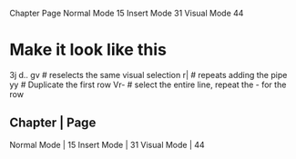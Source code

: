 Chapter             Page
Normal Mode           15
Insert Mode           31
Visual Mode           44

# Make it look like this
<C-v>3j
d..
gv   # reselects the same visual selection
r|   # repeats adding the pipe
yy   # Duplicate the first row
Vr-  # select the entire line, repeat the - for the row

Chapter      | Page
-------------------
Normal Mode  |   15
Insert Mode  |   31
Visual Mode  |   44
